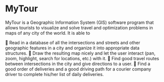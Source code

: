 # MyTour
MyTour is a Geographic Information System (GIS) software program that allows tourists to visualize and solve travel and optimization problems in maps of any city of the world. It is able to

 Read in a database of all the intersections and streets and other geographic features in a city and organize it into appropriate data structures.
 Draw the resulting map nicely and let the user interact (pan, zoom, highlight, search for locations, etc.) with it.
 Find good travel routes between intersections in the city and give directions to a user.
 Find a good order of deliveries and a good driving path for a courier company driver to complete
his/her list of daily deliveries.
